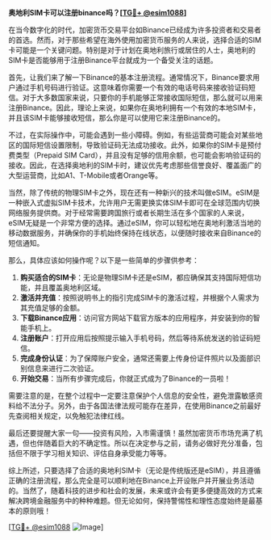 **奥地利SIM卡可以注册binance吗？[[TG💪+ @esim1088](https://t.me/s/esim1088)]**

在当今数字化的时代，加密货币交易平台如Binance已经成为许多投资者和交易者的首选。然而，对于那些希望在海外使用加密货币服务的人来说，选择合适的SIM卡可能是一个关键问题。特别是对于计划在奥地利旅行或居住的人士，奥地利的SIM卡是否能够用于注册Binance平台就成为一个备受关注的话题。

首先，让我们来了解一下Binance的基本注册流程。通常情况下，Binance要求用户通过手机号码进行验证。这意味着你需要一个有效的电话号码来接收验证码短信。对于大多数国家来说，只要你的手机能够正常接收国际短信，那么就可以用来注册Binance。因此，理论上来说，如果你在奥地利拥有一个有效的本地SIM卡，并且该SIM卡能够接收短信，那么你是可以使用它来注册Binance的。

不过，在实际操作中，可能会遇到一些小障碍。例如，有些运营商可能会对某些地区的国际短信设置限制，导致验证码无法成功接收。此外，如果你的SIM卡是预付费类型（Prepaid SIM Card），并且没有足够的信用余额，也可能会影响验证码的接收。因此，在选择奥地利的SIM卡时，建议优先考虑那些信誉良好、覆盖面广的大型运营商，比如A1、T-Mobile或者Orange等。

当然，除了传统的物理SIM卡之外，现在还有一种新兴的技术叫做eSIM。eSIM是一种嵌入式虚拟SIM卡技术，允许用户无需更换实体SIM卡即可在全球范围内切换网络服务提供商。对于经常需要跨国旅行或者长期生活在多个国家的人来说，eSIM无疑是一个非常方便的选择。通过eSIM，你可以轻松地在奥地利激活当地的移动数据服务，并确保你的手机始终保持在线状态，以便随时接收来自Binance的短信通知。

那么，具体应该如何操作呢？以下是一些简单的步骤供参考：

1. **购买适合的SIM卡**：无论是物理SIM卡还是eSIM，都应确保其支持国际短信功能，并且覆盖奥地利区域。
2. **激活并充值**：按照说明书上的指引完成SIM卡的激活过程，并根据个人需求为其充值足够的金额。
3. **下载Binance应用**：访问官方网站下载官方版本的应用程序，并安装到你的智能手机上。
4. **注册账户**：打开应用后按照提示输入手机号码，然后等待系统发送的验证码短信。
5. **完成身份认证**：为了保障账户安全，通常还需要上传身份证件照片以及面部识别信息来进行二次验证。
6. **开始交易**：当所有步骤完成后，你就正式成为了Binance的一员啦！

需要注意的是，在整个过程中一定要注意保护个人信息的安全性，避免泄露敏感资料给不法分子。另外，由于各国法律法规可能存在差异，在使用Binance之前最好先查阅相关规定，以免触犯法律红线。

最后还要提醒大家一句——投资有风险，入市需谨慎！虽然加密货币市场充满了机遇，但也伴随着巨大的不确定性。所以在决定参与之前，请务必做好充分准备，包括但不限于学习相关知识、评估自身承受能力等等。

综上所述，只要选择了合适的奥地利SIM卡（无论是传统版还是eSIM），并且遵循正确的注册流程，那么完全是可以顺利地在Binance上开设账户并开展业务活动的。当然了，随着科技的进步和社会的发展，未来或许会有更多便捷高效的方式来解决跨境金融服务中的种种难题。但无论如何，保持警惕性和理性态度始终是最基本的原则哦！

[[TG💪+ @esim1088](https://t.me/s/esim1088) ![Image](https://i.postimg.cc/4NQfJmqS/Snipaste-2025-05-13-00-14-12.png)]